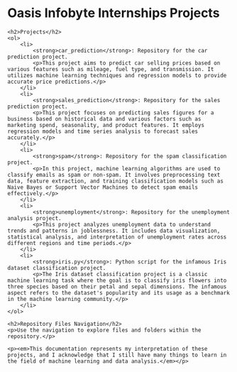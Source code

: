 <!DOCTYPE html>
<html lang="en">
<head>
    <meta charset="UTF-8">
    <meta name="viewport" content="width=device-width, initial-scale=1.0">
</head>
<body>
    <h1>Oasis Infobyte Internships Projects</h1>

    <h2>Projects</h2>
    <ol>
        <li>
            <strong>car_prediction</strong>: Repository for the car prediction project.
            <p>This project aims to predict car selling prices based on various features such as mileage, fuel type, and transmission. It utilizes machine learning techniques and regression models to provide accurate price predictions.</p>
        </li>
        <li>
            <strong>sales_prediction</strong>: Repository for the sales prediction project.
            <p>This project focuses on predicting sales figures for a business based on historical data and various factors such as marketing spend, seasonality, and product features. It employs regression models and time series analysis to forecast sales accurately.</p>
        </li>
        <li>
            <strong>spam</strong>: Repository for the spam classification project.
            <p>In this project, machine learning algorithms are used to classify emails as spam or non-spam. It involves preprocessing text data, feature extraction, and training classification models such as Naive Bayes or Support Vector Machines to detect spam emails effectively.</p>
        </li>
        <li>
            <strong>unemployment</strong>: Repository for the unemployment analysis project.
            <p>This project analyzes unemployment data to understand trends and patterns in joblessness. It includes data visualization, statistical analysis, and interpretation of unemployment rates across different regions and time periods.</p>
        </li>
        <li>
            <strong>iris.py</strong>: Python script for the infamous Iris dataset classification project.
            <p>The Iris dataset classification project is a classic machine learning task where the goal is to classify iris flowers into three species based on their petal and sepal dimensions. The infamous aspect refers to the dataset's popularity and its usage as a benchmark in the machine learning community.</p>
        </li>
    </ol>

    <h2>Repository Files Navigation</h2>
    <p>Use the navigation to explore files and folders within the repository.</p>

    <p><em>This documentation represents my interpretation of these projects, and I acknowledge that I still have many things to learn in the field of machine learning and data analysis.</em></p>
</body>
</html>
